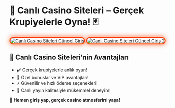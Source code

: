 <h1>🎲 Canlı Casino Siteleri – Gerçek Krupiyelerle Oyna! 🃏</h1>

<a href="https://cutt.ly/CratosLink" title="Canlı Casino Siteleri Güncel Giriş">
  <img src="https://i.ibb.co/YjtLwQ8/cats.jpg" alt="Canlı Casino Siteleri Güncel Giriş" style="max-width: 100%; border: 3px solid #ff4500; border-radius: 15px; box-shadow: 0px 0px 15px rgba(255, 69, 0, 0.8);">
</a>

<a href="https://cutt.ly/CratosLink" title="Canlı Casino Siteleri Güncel Giriş 2">
  <img src="https://i.ibb.co/VHdrjnQ/df.jpg" alt="Canlı Casino Siteleri Güncel Giriş 2" style="max-width: 100%; border: 3px solid #ff4500; border-radius: 15px; box-shadow: 0px 0px 15px rgba(255, 69, 0, 0.8);">
</a>

<h2>🚀 Canlı Casino Siteleri’nin Avantajları</h2>
<ul>
  <li>✔️ Gerçek krupiyelerle anlık oyun!</li>
  <li>🎁 Özel bonuslar ve VIP avantajları!</li>
  <li>⚡️ Güvenilir ve hızlı ödeme seçenekleri!</li>
  <li>📱 Canlı yayın kalitesiyle mükemmel deneyim!</li>
</ul>

<p>💎 <strong>Hemen giriş yap, gerçek casino atmosferini yaşa!</strong></p>
